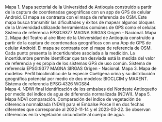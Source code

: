 Mapa 1. Mapa sectorial de la Universidad de Antioquia construído a partir de la captura de coordenadas geográficas con un app de GPS de celular Android. El mapa se contrasta con el mapa de referencia de OSM. Este mapa busca transmitir las dificultades y éxitos de mapear algunos bloques de la Universidad utilizando herramientas comúnes de GPS como el celular. Sistema de referencia EPSG:9377 MAGNA SIRGAS Origen - Nacional. 
Mapa 2. Mapa del Teatro al aire libre de la Universidad de Antioquia construído a partir de la captura de coordenadas geográficas con una App de GPS de celular Android. El mapa se contrasta con el mapa de referencia de OSM. Cada punto presenta la incertidumbre asociada a la medición. La incertidumbre permite identificar que tan desviada está la medida del valor de referencia y es propia de los sistemas GPS de uso común. Sistema de referencia EPSG:9377 MAGNA SIRGAS Origen - Nacional.
Mapa 3. Mapa de modelos: Perfil bioclimático de la especie Coeligena orina y su distribución geográfica potencial por medio de dos modelos: BIOCLCIM y MAXENT. Sistema de referencia EPSG:4326 WGS84.  
Mapa 4. NDWI final Identificación de los embalses del Nordeste Antioqueño por medio del índice de agua de diferencia normalizada (NDWI). 
Mapa 5. Mapa NDVI comparación. Comparación del índice de vegetación de diferencia normalizada (NDVI) para el Embalse Porce II en dos fechas diferentes que corresponde al 2022-11-14 y el 2023-03-22. Se observan diferencias en la vegetación circundante al cuerpo de agua. 
